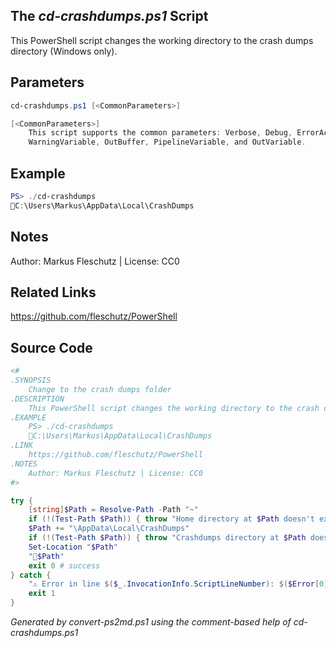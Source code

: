 ## The *cd-crashdumps.ps1* Script

This PowerShell script changes the working directory to the crash dumps directory (Windows only).

## Parameters
```powershell
cd-crashdumps.ps1 [<CommonParameters>]

[<CommonParameters>]
    This script supports the common parameters: Verbose, Debug, ErrorAction, ErrorVariable, WarningAction, 
    WarningVariable, OutBuffer, PipelineVariable, and OutVariable.
```

## Example
```powershell
PS> ./cd-crashdumps
📂C:\Users\Markus\AppData\Local\CrashDumps

```

## Notes
Author: Markus Fleschutz | License: CC0

## Related Links
https://github.com/fleschutz/PowerShell

## Source Code
```powershell
<#
.SYNOPSIS
	Change to the crash dumps folder
.DESCRIPTION
	This PowerShell script changes the working directory to the crash dumps directory (Windows only).
.EXAMPLE
	PS> ./cd-crashdumps
	📂C:\Users\Markus\AppData\Local\CrashDumps
.LINK
	https://github.com/fleschutz/PowerShell
.NOTES
	Author: Markus Fleschutz | License: CC0
#>

try {
	[string]$Path = Resolve-Path -Path "~"
	if (!(Test-Path $Path)) { throw "Home directory at $Path doesn't exist (yet)" }
	$Path += "\AppData\Local\CrashDumps"
	if (!(Test-Path $Path)) { throw "Crashdumps directory at $Path doesn't exist (yet)" }
	Set-Location "$Path"
	"📂$Path"
	exit 0 # success
} catch {
	"⚠️ Error in line $($_.InvocationInfo.ScriptLineNumber): $($Error[0])"
	exit 1
}
```

*Generated by convert-ps2md.ps1 using the comment-based help of cd-crashdumps.ps1*

